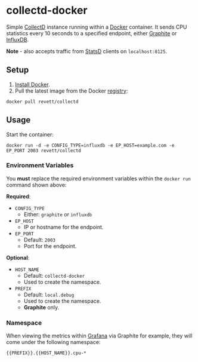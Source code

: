 # collectd-docker

Simple [CollectD](https://github.com/collectd/collectd) instance running within a [Docker](https://github.com/docker/docker) container. It sends CPU statistics every 10 seconds to a specified endpoint, either [Graphite](https://github.com/graphite-project) or [InfluxDB](https://github.com/influxdb/influxdb).

**Note** - also accepts traffic from [StatsD](https://github.com/etsy/statsd/) clients on `localhost:8125`.

## Setup

1. [Install Docker](http://docs.docker.com/installation/mac/).
2. Pull the latest image from the Docker [registry](https://registry.hub.docker.com/u/revett/collectd/):

```
docker pull revett/collectd
```

## Usage

Start the container:

```
docker run -d -e CONFIG_TYPE=influxdb -e EP_HOST=example.com -e EP_PORT 2003 revett/collectd
```

### Environment Variables

You **must** replace the required environment variables within the `docker run` command shown above:

**Required**:

* `CONFIG_TYPE`
  - Either: `graphite` or `influxdb`
* `EP_HOST`
  - IP or hostname for the endpoint.
* `EP_PORT`
  - Default: `2003`
  - Port for the endpoint.

**Optional**:

* `HOST_NAME`
  - Default: `collectd-docker`
  - Used to create the namespace.
* `PREFIX`
  - Default: `local.debug`
  - Used to create the namespace.
  - **Graphite** only.

### Namespace

When viewing the metrics within [Grafana](http://grafana.org/) via Graphite for example, they will come under the following namespace:

```
{{PREFIX}}.{{HOST_NAME}}.cpu-*
```
